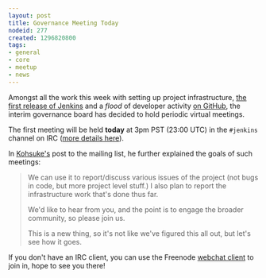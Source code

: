 ```yaml
---
layout: post
title: Governance Meeting Today
nodeid: 277
created: 1296820800
tags:
- general
- core
- meetup
- news
---
```

Amongst all the work this week with setting up project infrastructure, [the first release of Jenkins](http://mirrors.jenkins-ci.org/war/1.396/) and a *flood* of developer activity [on GitHub](https://github.com/jenkinsci), the interim governance board has decided to hold periodic virtual meetings.


The first meeting will be held **today** at 3pm PST (23:00 UTC) in the `#jenkins` channel on IRC ([more details here](http://jenkins-ci.org/content/chat)). 

In [Kohsuke's](http://twitter.com/kohsukekawa/) post to the mailing list, he further explained the goals of such meetings:

> We can use it to report/discuss various issues of the project (not bugs in code, but more project level stuff.) I also plan to report the infrastructure work that's done thus far.
> 
> We'd like to hear from you, and the point is to engage the broader community, so please join us.
> 
> This is a new thing, so it's not like we've figured this all out, but let's see how it goes.

If you don't have an IRC client, you can use the Freenode [webchat client](http://webchat.freenode.net/) to join in, hope to see you there!
<!--break-->
